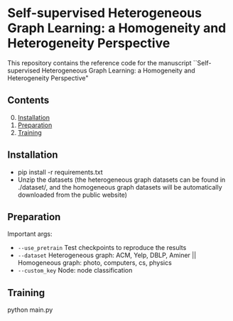 # Self-supervised Heterogeneous Graph Learning:  a Homogeneity and Heterogeneity Perspective 

This repository contains the reference code for the manuscript ``Self-supervised Heterogeneous Graph Learning:  a Homogeneity and Heterogeneity Perspective" 

## Contents

0. [Installation](#installation)
0. [Preparation](#Preparation)
0. [Training](#train)


## Installation
* pip install -r requirements.txt 
* Unzip the datasets (the heterogeneous graph datasets can be found in ./dataset/, and the homogeneous graph datasets will be automatically downloaded from the public website)

## Preparation
Important args:
* `--use_pretrain` Test checkpoints to reproduce the results 
* `--dataset` Heterogeneous graph: ACM, Yelp, DBLP, Aminer || Homogeneous graph: photo, computers, cs, physics
* `--custom_key` Node: node classification

## Training
python main.py


